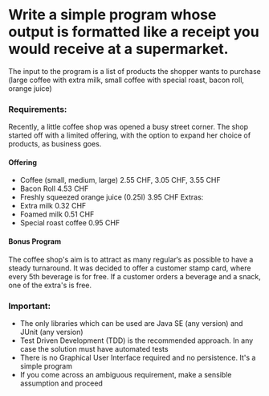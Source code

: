 # Write a simple program whose output is formatted like a receipt you would receive at a supermarket.
The input to the program is a list of products the shopper wants to purchase (large coffee with
extra milk, small coffee with special roast, bacon roll, orange juice)
### Requirements:
Recently, a little coffee shop was opened a busy street corner.
The shop started off with a limited offering, with the option to expand her choice of products, as
business goes.
#### Offering
- Coffee (small, medium, large) 2.55 CHF, 3.05 CHF, 3.55 CHF
- Bacon Roll 4.53 CHF
- Freshly squeezed orange juice (0.25l) 3.95 CHF
  Extras:
- Extra milk 0.32 CHF
- Foamed milk 0.51 CHF
- Special roast coffee 0.95 CHF
####  Bonus Program
The coffee shop's aim is to attract as many regular‘s as possible to have a steady turnaround.
It was decided to offer a customer stamp card, where every 5th beverage is for free.
If a customer orders a beverage and a snack, one of the extra's is free.
### Important:
- The only libraries which can be used are Java SE (any version) and JUnit (any version)
- Test Driven Development (TDD) is the recommended approach. In any case the solution must
  have automated tests
- There is no Graphical User Interface required and no persistence. It's a simple program
- If you come across an ambiguous requirement, make a sensible assumption and proceed